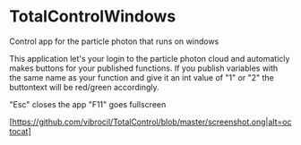 # TotalControlWindows
Control app for the particle photon that runs on windows

This application let's your login to the particle photon cloud and automaticly makes buttons for your published functions. If you publish variables with the same name as your function and give it an int value of "1" or "2" the buttontext will be red/green accordingly.

"Esc" closes the app
"F11" goes fullscreen


[https://github.com/vibrocil/TotalControl/blob/master/screenshot.ong|alt=octocat]
